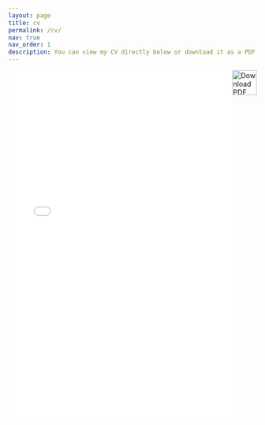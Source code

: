 ```yaml
---
layout: page
title: cv
permalink: /cv/
nav: true
nav_order: 1
description: You can view my CV directly below or download it as a PDF.
---
```


<a href="/assets/pdf/CV_JBA_eng.pdf" download style="float:right">
  <img src="https://upload.wikimedia.org/wikipedia/commons/8/87/PDF_file_icon.svg" alt="Download PDF" width="50">
</a>

<div style="position: relative; padding-bottom: 140%; height: 0; overflow: hidden; max-width: 100%;">
  <iframe src="/assets/pdf/CV_JBA_eng.pdf"
          style="position: absolute; top: 0; left: 0; width: 100%; height: 100%; border: none;">
  </iframe>
</div>
